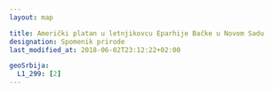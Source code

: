 ```yaml
---
layout: map

title: Američki platan u letnjikovcu Eparhije Bačke u Novom Sadu
designation: Spomenik prirode
last_modified_at: 2018-06-02T23:12:22+02:00

geoSrbija:
  L1_299: [2]
---
```

